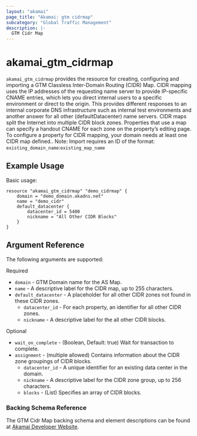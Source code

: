 ```yaml
---
layout: "akamai"
page_title: "Akamai: gtm cidrmap"
subcategory: "Global Traffic Management"  
description: |-
  GTM Cidr Map
---
```


# akamai_gtm_cidrmap

`akamai_gtm_cidrmap` provides the resource for creating, configuring and importing a GTM Classless Inter-Domain Routing (CIDR) Map. CIDR mapping uses the IP addresses of the requesting name server to provide IP-specific CNAME entries, which lets you direct internal users to a specific environment or direct to the origin. This provides different responses to an internal corporate DNS infrastructure such as internal test environments and another answer for all other (defaultDatacenter) name servers. CIDR maps split the Internet into multiple CIDR block zones. Properties that use a map can specify a handout CNAME for each zone on the property’s editing page. To configure a property for CIDR mapping, your domain needs at least one CIDR map defined.. Note: Import requires an ID of the format: `existing_domain_name`:`existing_map_name`

## Example Usage

Basic usage:

```hcl
resource "akamai_gtm_cidrmap" "demo_cidrmap" {
    domain = "demo_domain.akadns.net"
    name = "demo_cidr"
    default_datacenter {
        datacenter_id = 5400
        nickname = "All Other CIDR Blocks"
    }
}
```

## Argument Reference

The following arguments are supported:

Required

* `domain` - GTM Domain name for the AS Map.
* `name` - A descriptive label for the CIDR map, up to 255 characters.
* `default_datacenter` - A placeholder for all other CIDR zones not found in these CIDR zones.
  * `datacenter_id` - For each property, an identifier for all other CIDR zones.
  * `nickname` - A descriptive label for the all other CIDR blocks.

Optional
 
* `wait_on_complete` - (Boolean, Default: true) Wait for transaction to complete.
* `assignment` - (multiple allowed) Contains information about the CIDR zone groupings of CIDR blocks.
  * `datacenter_id` - A unique identifier for an existing data center in the domain.
  * `nickname` - A descriptive label for the CIDR zone group, up to 256 characters.
  * `blocks` - (List) Specifies an array of CIDR blocks.

### Backing Schema Reference

The GTM Cidr Map backing schema and element descriptions can be found at [Akamai Developer Website](https://developer.akamai.com/api/web_performance/global_traffic_management/v1.html#cidrmap).

